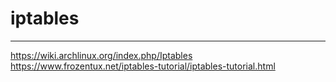 # iptables

---

https://wiki.archlinux.org/index.php/Iptables
https://www.frozentux.net/iptables-tutorial/iptables-tutorial.html

